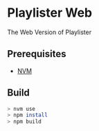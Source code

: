 # Playlister Web

The Web Version of Playlister

## Prerequisites

- [NVM](https://github.com/nvm-sh/nvm)

## Build

```bash
> nvm use
> npm install
> npm build
```
